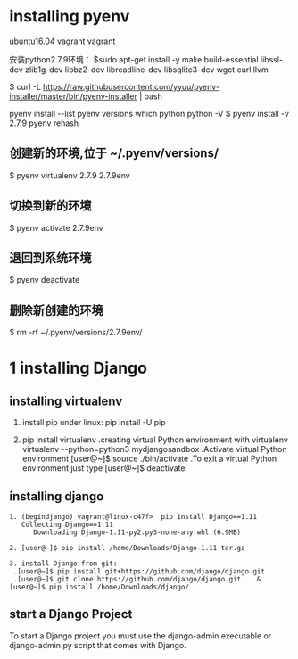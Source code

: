 # installing pyenv
ubuntu16.04
vagrant vagrant

安装python2.7.9环境：
$sudo apt-get install -y make build-essential libssl-dev zlib1g-dev libbz2-dev libreadline-dev libsqlite3-dev wget curl llvm

$ curl -L https://raw.githubusercontent.com/yyuu/pyenv-installer/master/bin/pyenv-installer | bash

pyenv install --list
pyenv versions
which python
python -V
$ pyenv install -v 2.7.9
pyenv rehash

## 创建新的环境,位于 ~/.pyenv/versions/
$ pyenv virtualenv 2.7.9 2.7.9env

## 切换到新的环境
$ pyenv activate 2.7.9env

## 退回到系统环境
$ pyenv deactivate

## 删除新创建的环境
$ rm -rf ~/.pyenv/versions/2.7.9env/


# 1 installing Django
## installing virtualenv
1. install pip under linux:
   pip install -U pip

2. pip install virtualenv
   .creating virtual Python environment with virtualenv
    virtualenv --python=python3 mydjangosandbox
   .Activate virtual Python environment
    [user@~]$ source ./bin/activate
   .To exit a virtual Python environment just type
      [user@~]$ deactivate

## installing django
    1. (begindjango) vagrant@linux-c47f>  pip install Django==1.11
       Collecting Django==1.11
          Downloading Django-1.11-py2.py3-none-any.whl (6.9MB)

    2. [user@~]$ pip install /home/Downloads/Django-1.11.tar.gz         

    3. install Django from git:
     .[user@~]$ pip install git+https://github.com/django/django.git
     .[user@~]$ git clone https://github.com/django/django.git    &  [user@~]$ pip install /home/Downloads/django/
      
## start  a Django Project
To start a Django project you must use the django-admin executable or django-admin.py script that comes with Django. 

      
      
      
      
      
      
      
      
      
      
      
      
      
      
      
      
      
      
      
      
      
      
      
      
      
      
      
      
      
      
